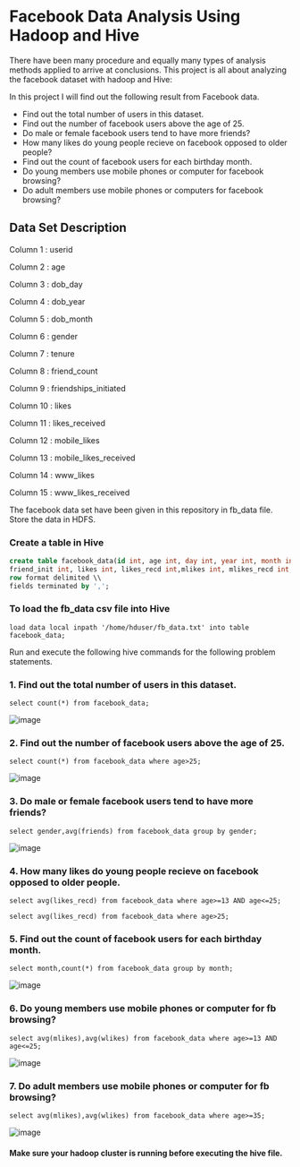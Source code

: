 # Facebook Data Analysis Using Hadoop and Hive #

There have been many procedure and equally many types of analysis methods applied to arrive at conclusions. This project is all about analyzing the facebook dataset with hadoop and Hive:

In this project I will find out the following result from Facebook data.
  
  * Find out the total number of users in this dataset.
  * Find out the number of facebook users above the age of 25.
  * Do male or female facebook users tend to have more friends? 
  * How many likes do young people recieve on facebook opposed to older people? 
  * Find out the count of facebook users for each birthday month.
  * Do young members use mobile phones or computer for facebook browsing?
  * Do adult members use mobile phones or computers for facebook browsing?

## Data Set Description ##

  Column 1  :   userid	
  
  Column 2  :   age				
  
  Column 3  :   dob_day
  
  Column 4  :   dob_year	
  
  Column 5  :   dob_month
  
  Column 6  :   gender
  
  Column 7  :   tenure
  
  Column 8  :	  friend_count
  
  Column 9  :	  friendships_initiated
  
  Column 10 : 	likes
  
  Column 11 :	  likes_received
  
  Column 12 :	  mobile_likes	
  
  Column 13 : 	mobile_likes_received
  
  Column 14 :	  www_likes	
  
  Column 15 :   www_likes_received
  
The facebook data set have been given in this repository in fb_data file. Store the data in HDFS.

### Create a table in Hive ###
```sql
create table facebook_data(id int, age int, day int, year int, month int, gender string, tenure int, friends int, \\
friend_init int, likes int, likes_recd int,mlikes int, mlikes_recd int, wlikes int, wlikes_recd int) \\
row format delimited \\
fields terminated by ',';
```
### To load the fb_data csv file into Hive
```
load data local inpath '/home/hduser/fb_data.txt' into table facebook_data;
```

Run and execute the following hive commands for the following problem statements.

### 1. Find out the total number of users in this dataset.

```hive
select count(*) from facebook_data;
```
![image](https://user-images.githubusercontent.com/52828894/123734781-9b3ecc00-d8bb-11eb-833b-ef60fc9dfc21.png)

### 2. Find out the number of facebook users above the age of 25.

```hive
select count(*) from facebook_data where age>25;
```
![image](https://user-images.githubusercontent.com/52828894/123734933-e5c04880-d8bb-11eb-826a-24ac425d9dfd.png)

### 3. Do male or female facebook users tend to have more friends? 

```
select gender,avg(friends) from facebook_data group by gender;
```
![image](https://user-images.githubusercontent.com/52828894/123735023-0dafac00-d8bc-11eb-8250-c6460beba242.png)

### 4. How many likes do young people recieve on facebook opposed to older people.
```
select avg(likes_recd) from facebook_data where age>=13 AND age<=25; 
```

```
select avg(likes_recd) from facebook_data where age>25;
```
### 5. Find out the count of facebook users for each birthday month.
```
select month,count(*) from facebook_data group by month;
```
![image](https://user-images.githubusercontent.com/52828894/123735197-667f4480-d8bc-11eb-9566-b6900ffa682b.png)

### 6. Do young members use mobile phones or computer for fb browsing?
```
select avg(mlikes),avg(wlikes) from facebook_data where age>=13 AND age<=25;
```
![image](https://user-images.githubusercontent.com/52828894/123735407-c83fae80-d8bc-11eb-874a-32c7f3cc7b87.png)

### 7. Do adult members use mobile phones or computer for fb browsing?
```
select avg(mlikes),avg(wlikes) from facebook_data where age>=35;
```
![image](https://user-images.githubusercontent.com/52828894/123735465-e4435000-d8bc-11eb-8a37-f438a6eb4ead.png)

#### Make sure your hadoop cluster is running before executing the hive file. ####
